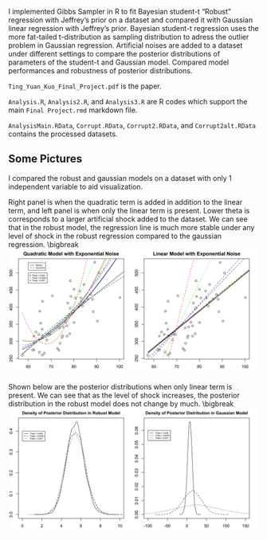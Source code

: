 I implemented Gibbs Sampler in R to fit Bayesian student-t “Robust” regression with Jeffrey’s prior on a dataset and compared it with Gaussian linear regression with Jeffrey’s prior. Bayesian student-t regression uses the more fat-tailed t-distribution as sampling distribution to adress the outlier problem in Gaussian regression. Artificial noises are added to a dataset under different settings to compare the posterior distributions of parameters of the student-t and Gaussian model. Compared model performances and robustness of posterior distributions.

`Ting_Yuan_Kuo_Final_Project.pdf` is the paper. 

`Analysis.R`, `Analysis2.R`, and `Analysis3.R` are R codes which support the main `Final Project.rmd` markdown file.

`AnalysisMain.RData`, `Corrupt.RData`, `Corrupt2.RData`, and `Corrupt2alt.RData` contains the processed datasets. 

## Some Pictures

I compared the robust and gaussian models on a dataset with only 1 independent variable to aid visualization.

Right panel is when the quadratic term is added in addition to the linear term, and left panel is when only the linear term is present. Lower theta is corresponds to a larger artificial shock added to the dataset. We can see that in the robust model, the regression line is much more stable under any level of shock in the robust regression compared to the gaussian regression. \bigbreak
![Robust vs. Gaussian Model with Exponential noise](https://github.com/james-kuo/bayesian-robust-regression/blob/master/regression_plot.png)

Shown below are the posterior distributions when only linear term is present. We can see that as the level of shock increases, the posterior distribution in the robust model does not change by much.
\bigbreak
![Posterior Distributions of Robust vs. Gaussian Model](https://github.com/james-kuo/bayesian-robust-regression/blob/master/posterior_distributions.png)
